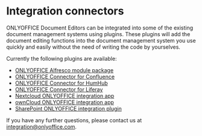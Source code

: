 # Integration connectors

ONLYOFFICE Document Editors can be integrated into some of the existing document management systems using plugins. These plugins will add the document editing functions into the document management system you use quickly and easily without the need of writing the code by yourselves. 

Currently the following plugins are available:
* [ONLYOFFICE Alfresco module package](/editors/alfresco)
* [ONLYOFFICE Connector for Confluence](/editors/confluence)
* [ONLYOFFICE Connector for HumHub](/editors/humhub)
* [ONLYOFFICE Connector for Liferay](/editors/liferay)
* [Nextcloud ONLYOFFICE integration app](/editors/nextcloud)
* [ownCloud ONLYOFFICE integration app](/editors/owncloud)
* [SharePoint ONLYOFFICE integration plugin](/editors/sharepoint)

If you have any further questions, please contact us at [integration@onlyoffice.com](mailto:integration@onlyoffice.com).